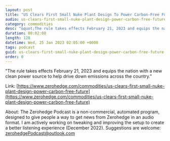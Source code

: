 ```yaml
---
layout: post
title: "US Clears First Small Nuke Plant Design To Power Carbon-Free Future"
audio: us-clears-first-small-nuke-plant-design-power-carbon-free-future-0
category: commodities
desc: "&quot;The rule takes effects February 21, 2023 and equips the nation with a new clean power source to help drive down emissions across the country.&quot; "
duration: 00:02:08
length: 128
datetime: Wed, 25 Jan 2023 02:05:00 +0000
tags: podcast
guid: us-clears-first-small-nuke-plant-design-power-carbon-free-future-0
order: 0
---
```

&quot;The rule takes effects February 21, 2023 and equips the nation with a new clean power source to help drive down emissions across the country.&quot; 

Link: [https://www.zerohedge.com/commodities/us-clears-first-small-nuke-plant-design-power-carbon-free-future](https://www.zerohedge.com/commodities/us-clears-first-small-nuke-plant-design-power-carbon-free-future)

About: The Zerohedge Podcast is a non-commercial, automated program, designed to give people a way to get news from Zerohedge in an audio format.  I am actively working on tweaking and improving the setup to create a better listening experience (December 2022).  Suggestions are welcome: [zerohedgePodcast@outlook.com](mailto:zerohedgePodcast@outlook.com)